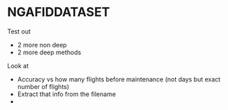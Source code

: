# NGAFIDDATASET

Test out 
- 2 more non deep 
- 2 more deep methods 

Look at 
- Accuracy vs how many flights before maintenance (not days but exact number of flights)
- Extract that info from the filename 
- 
